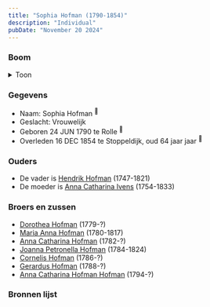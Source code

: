 ```yaml
---
title: "Sophia Hofman (1790-1854)"
description: "Individual"
pubDate: "November 20 2024"
---
```


### Boom
<details><summary>Toon</summary>

![test](https://www.plantuml.com/plantuml/svg/bP9DJyCm38Rl-HKM73WXjUlMZccQOACLS428mNbAMxE6faaLPw09xR_ZVS061pvkaUtNVlmwv-Ibyuj62wgLQQMJ3UIogEVEBamviTewy4uQuXGQBofL8XJA5HgtRsnQluG6cnmTRKFaqQ7ronR5GTT2Io9u4m0mjgv4zr2feZP8D1msKfdH22An4k84xZQZI6mLHrTeIgTgkB9FZJH780ckWo3e9G37QPJriZ5tVNjIgCiL30Uvp9Upt7glSJ22CEach3GUZIB2Wpgg5rhFf2bdXRD4kMKK5fp1DBs3iDy93sMh3vWBOoHCfA-aK_owVa53UwG-8sNZD4gZ7v2Y46ukRfcir_qNMIU1B1qpMXJ1rDksvNBrNE_PXeDNB4jbvklY02xJ2Gz9-XkyZF5ufMEjvfLVejRsbH5NOkVawUckGkpss0TsIWwiKt4iFiPDRLif-VqiSGoVz_pTYquNRXxNNfm5S6-r_eCDORpThC_sVRL1dFDFuQ_y3W00)
</details>

### Gegevens
- Naam: Sophia Hofman <sup><a href="../s00082/" style="text-decoration:none" title="Doopinschrijving Sophia Hofman 24-06-1790">:link:</a></sup>
- Geslacht: Vrouwelijk
- Geboren 24 JUN 1790 te Rolle <sup><a href="../s00082/" style="text-decoration:none" title="Doopinschrijving Sophia Hofman 24-06-1790">:link:</a></sup>
- Overleden 16 DEC 1854 te Stoppeldijk, oud 64 jaar jaar <sup><a href="../s00086/" style="text-decoration:none" title="Overlijden Sofia Hofman 16-12-1854">:link:</a></sup>

### Ouders
- De vader is [Hendrik Hofman](../i00057/) (1747-1821)
- De moeder is [Anna Catharina Ivens](../i00058/) (1754-1833)

### Broers en zussen
- [Dorothea Hofman](../i00059/) (1779-?)
- [Maria Anna Hofman](../i00060/) (1780-1817)
- [Anna Catharina Hofman](../i00061/) (1782-?)
- [Joanna Petronella Hofman](../i00063/) (1784-1824)
- [Cornelis Hofman](../i00064/) (1786-?)
- [Gerardus Hofman](../i00065/) (1788-?)
- [Anna Catharina Hofman Hofman](../i00067/) (1794-?)

### Bronnen lijst